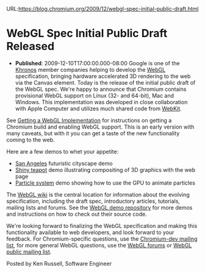 URL:https://blog.chromium.org/2009/12/webgl-spec-initial-public-draft.html
# WebGL Spec Initial Public Draft Released
- **Published**: 2009-12-10T17:00:00.000-08:00
Google is one of the [Khronos](http://www.khronos.org/) member companies helping to develop the [WebGL](http://www.khronos.org/webgl/) specification, bringing hardware accelerated 3D rendering to the web via the Canvas element. Today is the release of the initial public draft of the WebGL spec. We're happy to announce that Chromium contains provisional WebGL support on Linux (32- and 64-bit), Mac and Windows. This implementation was developed in close collaboration with Apple Computer and utilizes much shared code from [WebKit](http://webkit.org/).

See [Getting a WebGL Implementation](http://www.khronos.org/webgl/wiki/Getting_a_WebGL_Implementation) for instructions on getting a Chromium build and enabling WebGL support. This is an early version with many caveats, but with it you can get a taste of the new functionality coming to the web.

Here are a few demos to whet your appetite:

* [San Angeles](https://cvs.khronos.org/svn/repos/registry/trunk/public/webgl/sdk/demos/google/san-angeles/index.html) futuristic cityscape demo
* [Shiny teapot](https://cvs.khronos.org/svn/repos/registry/trunk/public/webgl/sdk/demos/google/shiny-teapot/index.html) demo illustrating compositing of 3D graphics with the web page
* [Particle system](https://cvs.khronos.org/svn/repos/registry/trunk/public/webgl/sdk/demos/google/particles/index.html) demo showing how to use the GPU to animate particles

The [WebGL wiki](http://www.khronos.org/webgl/wiki) is the central location for information about the evolving specification, including the draft spec, introductory articles, tutorials, mailing lists and forums. See the [WebGL demo repository](http://www.khronos.org/webgl/wiki/Demo_Repository) for more demos and instructions on how to check out their source code.

We're looking forward to finalizing the WebGL specification and making this functionality available to web developers, and look forward to your feedback. For Chromium-specific questions, use the [Chromium-dev mailing list](http://groups.google.com/group/chromium-dev), for more general WebGL questions, use the [WebGL forums](http://www.khronos.org/message_boards/viewforum.php?f=34) or [WebGL public mailing list](http://www.khronos.org/webgl/public-mailing-list/).

Posted by Ken Russell, Software Engineer
